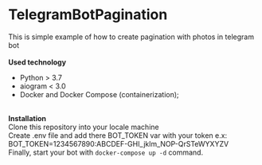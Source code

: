# TelegramBotPagination

This is simple example of how to create pagination with photos in telegram bot
<br><br>
**Used technology**
<ul>
    <li>Python > 3.7</li>
    <li>aiogram < 3.0</li>
    <li>Docker and Docker Compose (containerization);</li>
</ul>
<br>
<b>Installation</b>
<br>
Clone this repository into your locale machine<br>
Create .env file and add there BOT_TOKEN var with your token e.x: BOT_TOKEN=1234567890:ABCDEF-GHI_jklm_NOP-QrSTeWYXYZV
<br>
Finally, start your bot with <code>docker-compose up -d</code> command.